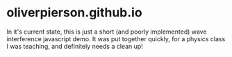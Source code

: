 # oliverpierson.github.io
In it's current state, this is just a short (and poorly implemented) wave interference javascript demo.  It was put together quickly, for a physics class I was teaching, and definitely needs a clean up!
